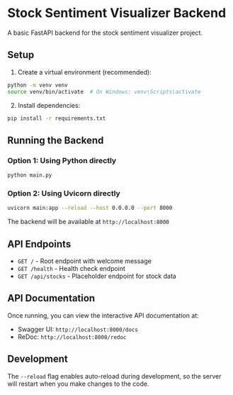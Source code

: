 # Stock Sentiment Visualizer Backend

A basic FastAPI backend for the stock sentiment visualizer project.

## Setup

1. Create a virtual environment (recommended):
```bash
python -m venv venv
source venv/bin/activate  # On Windows: venv\Scripts\activate
```

2. Install dependencies:
```bash
pip install -r requirements.txt
```

## Running the Backend

### Option 1: Using Python directly
```bash
python main.py
```

### Option 2: Using Uvicorn directly
```bash
uvicorn main:app --reload --host 0.0.0.0 --port 8000
```

The backend will be available at `http://localhost:8000`

## API Endpoints

- `GET /` - Root endpoint with welcome message
- `GET /health` - Health check endpoint
- `GET /api/stocks` - Placeholder endpoint for stock data

## API Documentation

Once running, you can view the interactive API documentation at:
- Swagger UI: `http://localhost:8000/docs`
- ReDoc: `http://localhost:8000/redoc`

## Development

The `--reload` flag enables auto-reload during development, so the server will restart when you make changes to the code.
